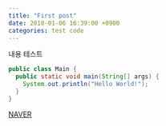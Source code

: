 ```yaml
---
title: "First post"
date: 2018-01-06 16:39:00 +0900
categories: test code
---
```


내용 테스트

````java
public class Main {
  public static void main(String[] args) {
    System.out.println("Hello World!");
  }
}
````

[NAVER](https://wwww.naver.com)

